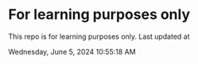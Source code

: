 # For learning purposes only
This repo is for learning purposes only.
Last updated at

Wednesday, June 5, 2024 10:55:18 AM

